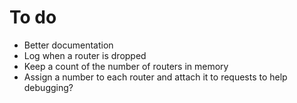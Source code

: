 # To do

- Better documentation
- Log when a router is dropped
- Keep a count of the number of routers in memory
- Assign a number to each router and attach it to requests to help debugging?
